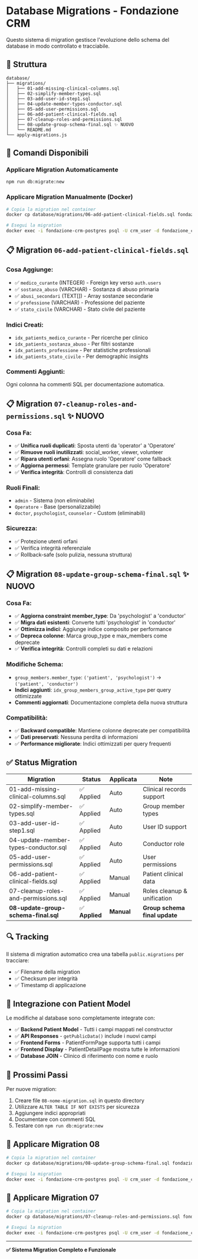 # Database Migrations - Fondazione CRM

Questo sistema di migration gestisce l'evoluzione dello schema del database in modo controllato e tracciabile.

## 📁 Struttura

```
database/
├── migrations/
│   ├── 01-add-missing-clinical-columns.sql
│   ├── 02-simplify-member-types.sql  
│   ├── 03-add-user-id-step1.sql
│   ├── 04-update-member-types-conductor.sql
│   ├── 05-add-user-permissions.sql
│   ├── 06-add-patient-clinical-fields.sql
│   ├── 07-cleanup-roles-and-permissions.sql
│   ├── 08-update-group-schema-final.sql ✨ NUOVO
│   └── README.md
└── apply-migrations.js
```

## 🚀 Comandi Disponibili

### Applicare Migration Automaticamente
```bash
npm run db:migrate:new
```

### Applicare Migration Manualmente (Docker)
```bash
# Copia la migration nel container
docker cp database/migrations/06-add-patient-clinical-fields.sql fondazione-crm-postgres:/tmp/

# Esegui la migration
docker exec -i fondazione-crm-postgres psql -U crm_user -d fondazione_crm -f /tmp/06-add-patient-clinical-fields.sql
```

## 📋 Migration `06-add-patient-clinical-fields.sql`

### Cosa Aggiunge:
- ✅ `medico_curante` (INTEGER) - Foreign key verso `auth.users`
- ✅ `sostanza_abuso` (VARCHAR) - Sostanza di abuso primaria  
- ✅ `abusi_secondari` (TEXT[]) - Array sostanze secondarie
- ✅ `professione` (VARCHAR) - Professione del paziente
- ✅ `stato_civile` (VARCHAR) - Stato civile del paziente

### Indici Creati:
- `idx_patients_medico_curante` - Per ricerche per clinico
- `idx_patients_sostanza_abuso` - Per filtri sostanze
- `idx_patients_professione` - Per statistiche professionali
- `idx_patients_stato_civile` - Per demographic insights

### Commenti Aggiunti:
Ogni colonna ha commenti SQL per documentazione automatica.

## 📋 Migration `07-cleanup-roles-and-permissions.sql` ✨ NUOVO

### Cosa Fa:
- ✅ **Unifica ruoli duplicati**: Sposta utenti da 'operator' a 'Operatore'
- ✅ **Rimuove ruoli inutilizzati**: social_worker, viewer, volunteer
- ✅ **Ripara utenti orfani**: Assegna ruolo 'Operatore' come fallback
- ✅ **Aggiorna permessi**: Template granulare per ruolo 'Operatore'
- ✅ **Verifica integrità**: Controlli di consistenza dati

### Ruoli Finali:
- `admin` - Sistema (non eliminabile)
- `Operatore` - Base (personalizzabile) 
- `doctor`, `psychologist`, `counselor` - Custom (eliminabili)

### Sicurezza:
- ✅ Protezione utenti orfani
- ✅ Verifica integrità referenziale
- ✅ Rollback-safe (solo pulizia, nessuna struttura)

## 📋 Migration `08-update-group-schema-final.sql` ✨ NUOVO

### Cosa Fa:
- ✅ **Aggiorna constraint member_type**: Da 'psychologist' a 'conductor'
- ✅ **Migra dati esistenti**: Converte tutti 'psychologist' in 'conductor'
- ✅ **Ottimizza indici**: Aggiunge indice composito per performance
- ✅ **Depreca colonne**: Marca group_type e max_members come deprecate
- ✅ **Verifica integrità**: Controlli completi su dati e relazioni

### Modifiche Schema:
- `group_members.member_type`: `('patient', 'psychologist')` → `('patient', 'conductor')`
- **Indici aggiunti**: `idx_group_members_group_active_type` per query ottimizzate
- **Commenti aggiornati**: Documentazione completa della nuova struttura

### Compatibilità:
- ✅ **Backward compatible**: Mantiene colonne deprecate per compatibilità
- ✅ **Dati preservati**: Nessuna perdita di informazioni
- ✅ **Performance migliorate**: Indici ottimizzati per query frequenti

## ✅ Status Migration

| Migration | Status | Applicata | Note |
|-----------|--------|-----------|------|
| 01-add-missing-clinical-columns.sql | ✅ Applied | Auto | Clinical records support |
| 02-simplify-member-types.sql | ✅ Applied | Auto | Group member types |
| 03-add-user-id-step1.sql | ✅ Applied | Auto | User ID support |
| 04-update-member-types-conductor.sql | ✅ Applied | Auto | Conductor role |
| 05-add-user-permissions.sql | ✅ Applied | Auto | User permissions |
| 06-add-patient-clinical-fields.sql | ✅ Applied | Manual | Patient clinical data |
| 07-cleanup-roles-and-permissions.sql | ✅ Applied | Manual | Roles cleanup & unification |
| **08-update-group-schema-final.sql** | ✅ **Applied** | **Manual** | **Group schema final update** |

## 🔍 Tracking

Il sistema di migration automatico crea una tabella `public.migrations` per tracciare:
- ✅ Filename della migration
- ✅ Checksum per integrità  
- ✅ Timestamp di applicazione

## 🏥 Integrazione con Patient Model

Le modifiche al database sono completamente integrate con:
- ✅ **Backend Patient Model** - Tutti i campi mappati nel constructor
- ✅ **API Responses** - `getPublicData()` include i nuovi campi
- ✅ **Frontend Forms** - PatientFormPage supporta tutti i campi
- ✅ **Frontend Display** - PatientDetailPage mostra tutte le informazioni
- ✅ **Database JOIN** - Clinico di riferimento con nome e ruolo

## 🎯 Prossimi Passi

Per nuove migration:
1. Creare file `08-nome-migration.sql` in questo directory
2. Utilizzare `ALTER TABLE IF NOT EXISTS` per sicurezza
3. Aggiungere indici appropriati
4. Documentare con commenti SQL
5. Testare con `npm run db:migrate:new`

## 🔄 Applicare Migration 08

```bash
# Copia la migration nel container
docker cp database/migrations/08-update-group-schema-final.sql fondazione-crm-postgres:/tmp/

# Esegui la migration
docker exec -i fondazione-crm-postgres psql -U crm_user -d fondazione_crm -f /tmp/08-update-group-schema-final.sql
```

## 🔄 Applicare Migration 07

```bash
# Copia la migration nel container
docker cp database/migrations/07-cleanup-roles-and-permissions.sql fondazione-crm-postgres:/tmp/

# Esegui la migration
docker exec -i fondazione-crm-postgres psql -U crm_user -d fondazione_crm -f /tmp/07-cleanup-roles-and-permissions.sql
```

---

**✅ Sistema Migration Completo e Funzionale**